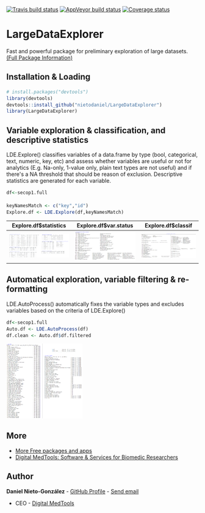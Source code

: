 <!-- badges: start -->
[![Travis build status](https://travis-ci.org/nietodaniel/LargeDataExplorer.svg?branch=master)](https://travis-ci.org/nietodaniel/LargeDataExplorer)
[![AppVeyor build status](https://ci.appveyor.com/api/projects/status/github/nietodaniel/LargeDataExplorer?branch=master&svg=true)](https://ci.appveyor.com/project/nietodaniel/LargeDataExplorer)
[![Coverage status](https://codecov.io/gh/nietodaniel/LargeDataExplorer/branch/master/graph/badge.svg)](https://codecov.io/github/nietodaniel/LargeDataExplorer?branch=master)
<!-- badges: end -->

# LargeDataExplorer

Fast and powerful package for preliminary exploration of large datasets.
[(Full Package Information)](http://www.digitalmedtools.com/Freeware/LargeDataExplorer)

## Installation & Loading

``` r
# install.packages("devtools")
library(devtools)
devtools::install_github("nietodaniel/LargeDataExplorer")
library(LargeDataExplorer)
```

## Variable exploration & classification, and descriptive statistics

LDE.Explore() classifies variables of a data.frame by type (bool, categorical, text, numeric, key, etc) and assess whether variables are useful or not for analytics (E.g. Na-only, 1-value only, plain text types are not useful) and if there's a NA threshold that should be reason of exclusion. Descriptive statistics are generated for each variable.

``` r
df<-secop1.full                                                                            #secop1.full and secop1.multas are example datasets of government purchases included in this package. See full package info

keyNamesMatch <- c("key","id")                                                             #Variable names that start or end with these strings will be asigned as keys. E.g. c("key","id,"code"). String vector, or NULL to ignore.
Explore.df <- LDE.Explore(df,keyNamesMatch)                                                #To set a NA limit. You can use LDE.Explore(df,keyNamesMatch,maxNARate). Numeric values between 0-1 are permited
```
  Explore.df$statistics      |  Explore.df$var.status    |  Explore.df$classif
:---------------------------:|:-------------------------:|:-------------------------:
<img src="https://raw.githubusercontent.com/nietodaniel/LargeDataExplorer/master/images/Explore.png" width="200">   |  <img src="https://raw.githubusercontent.com/nietodaniel/LargeDataExplorer/master/images/Status.png" width="200">   |  <img src="https://raw.githubusercontent.com/nietodaniel/LargeDataExplorer/master/images/Classif.png" width="200">

## Automatical exploration, variable filtering & re-formatting

LDE.AutoProcess() automatically fixes the variable types and excludes variables based on the criteria of LDE.Explore()

``` r
df<-secop1.full   
Auto.df <- LDE.AutoProcess(df)                                                             #You can use LDE.Explore(df.1,maxNARate,keyNamesMatch). See full package info
df.clean <- Auto.df$df.filtered                                           
```
<img src="https://raw.githubusercontent.com/nietodaniel/LargeDataExplorer/master/images/AutoProcess.png" width="200">

## More
- [More Free packages and apps](http://www.digitalmedtools.com/Freeware)
- [Digital MedTools: Software & Services for Biomedic Researchers](http://www.digitalmedtools.com)

## Author

**Daniel Nieto-González** - [GitHub Profile](https://github.com/nietodaniel) - [Send email](mailto:nieto.daniel221@gmail.com)
* CEO - [Digital MedTools](Http://www.digitalmedtools.com) 


